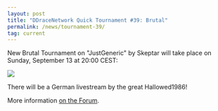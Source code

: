 ```yaml
---
layout: post
title: "DDraceNetwork Quick Tournament #39: Brutal"
permalink: /news/tournament-39/
tag: current
---
```

New Brutal Tournament on "JustGeneric" by Skeptar will take place on Sunday, September 13 at 20:00 CEST:

[<img class="demo" src="/JustGeneric.png" />](http://forum.ddnet.tw/viewtopic.php?f=21&t=2241)

There will be a German livestream by the great Hallowed1986!

More information [on the Forum](http://forum.ddnet.tw/viewtopic.php?f=21&t=2241).
